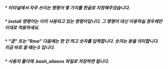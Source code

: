 ##### * 터미널에서 자주 쓰이는 명령어 몇 가지를 한글로 지정해주었습니다.
##### * install 명령어는 이미 사용되고 있는 명령어입니다. 그 명령어 대신 이용하실 경우에만 이대로 적용하세요.
##### * "끔" 또는 "Rma" 다음에는 한 칸 띄고 숫자를 입력합니다. 숫자는 분을 의미합니다. 지금 바로 끌 때는 0 입니다.
##### * 사용자 폴더에 .bash_aliases 파일로 저장하면 됩니다.

